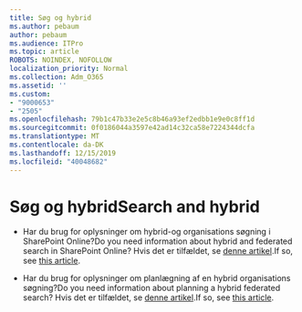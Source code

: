 ```yaml
---
title: Søg og hybrid
ms.author: pebaum
author: pebaum
ms.audience: ITPro
ms.topic: article
ROBOTS: NOINDEX, NOFOLLOW
localization_priority: Normal
ms.collection: Adm_O365
ms.assetid: ''
ms.custom:
- "9000653"
- "2505"
ms.openlocfilehash: 79b1c47b33e2e5c8b46a93ef2edbb1e9e0c8ff1d
ms.sourcegitcommit: 0f0186044a3597e42ad14c32ca58e7224344dcfa
ms.translationtype: MT
ms.contentlocale: da-DK
ms.lasthandoff: 12/15/2019
ms.locfileid: "40048682"
---
```

# <a name="search-and-hybrid"></a><span data-ttu-id="45e0f-102">Søg og hybrid</span><span class="sxs-lookup"><span data-stu-id="45e0f-102">Search and hybrid</span></span>

- <span data-ttu-id="45e0f-103">Har du brug for oplysninger om hybrid-og organisations søgning i SharePoint Online?</span><span class="sxs-lookup"><span data-stu-id="45e0f-103">Do you need information about hybrid and federated search in SharePoint Online?</span></span> <span data-ttu-id="45e0f-104">Hvis det er tilfældet, se [denne artikel](https://docs.microsoft.com/sharepoint/hybrid/hybrid-search-in-sharepoint).</span><span class="sxs-lookup"><span data-stu-id="45e0f-104">If so, see [this article](https://docs.microsoft.com/sharepoint/hybrid/hybrid-search-in-sharepoint).</span></span>

- <span data-ttu-id="45e0f-105">Har du brug for oplysninger om planlægning af en hybrid organisations søgning?</span><span class="sxs-lookup"><span data-stu-id="45e0f-105">Do you need information about planning a hybrid federated search?</span></span>  <span data-ttu-id="45e0f-106">Hvis det er tilfældet, se [denne artikel](https://docs.microsoft.com/sharepoint/hybrid/plan-hybrid-federated-search).</span><span class="sxs-lookup"><span data-stu-id="45e0f-106">If so, see [this article](https://docs.microsoft.com/sharepoint/hybrid/plan-hybrid-federated-search).</span></span>



